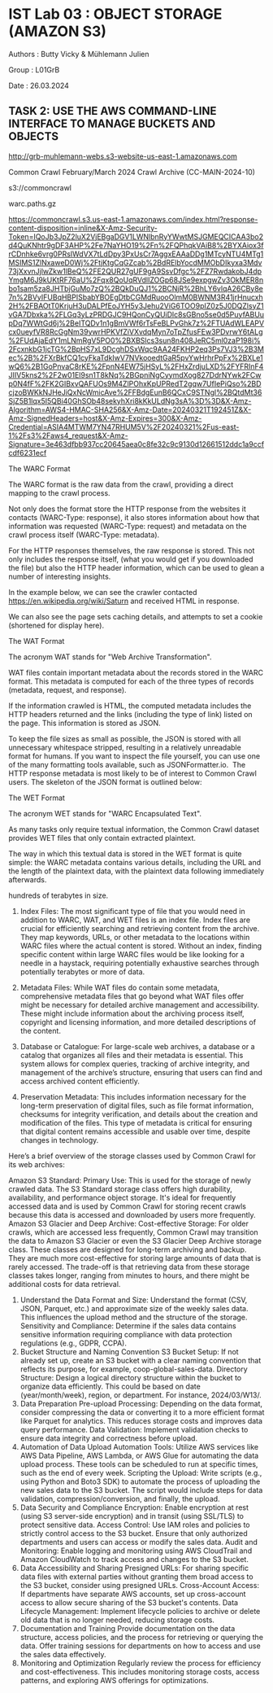 # IST Lab 03 : OBJECT STORAGE (AMAZON S3)

Authors : Butty Vicky & Mühlemann Julien

Group : L01GrB

Date : 26.03.2024

## TASK 2: USE THE AWS COMMAND-LINE INTERFACE TO MANAGE BUCKETS AND OBJECTS




http://grb-muhlemann-webs.s3-website-us-east-1.amazonaws.com


Common Crawl February/March 2024 Crawl Archive (CC-MAIN-2024-10)

s3://commoncrawl

warc.paths.gz

https://commoncrawl.s3.us-east-1.amazonaws.com/index.html?response-content-disposition=inline&X-Amz-Security-Token=IQoJb3JpZ2luX2VjEBgaDGV1LWNlbnRyYWwtMSJGMEQCICAA3bo2d4QuKNhtr9gDF3AHP%2Fe7NaYHO19%2Fn%2FQPhqkVAiB8%2BYXAiox3frCDnhke6vrg0PRsIWdVX7tLdDpy3PxUsCr7AggxEAAaDDg1MTcyNTU4MTg1MSIMS1ZlNxaweD0Wj%2FtjKtgCqGZcab%2BdRElbYocdMMObDIkyxa3Mdv73jXxvnJjlwZkw1lBeQ%2FE2QUR27gUF9gA9SsvDfgc%2FZ7RwdakobJ4dpYmgM6J9kUKtRF76aU%2Fqx8QoUqRVdlIZOGp68JSe9expgwZv3OkMER8nbo1sam5za8JHTbjGuMo7zQ%2BQkDuQJ1%2BCNjR%2BhLY6vlqA26CBy8e7n%2BVyIFUBqHBPISbabYBOEgDtbCGMdRuooOlmM0BWNM3R41jrHnucxh2H%2FBAOtT0KrjuH3uDALPfEoJYH5y3Jehu2ViG6TOO9pIZ0z5J0DQZlsyZ1vGA7Dbxka%2FLGq3yLzPRDGJC9HQonCyQUiDlc8sGBno5se0d5PuyfABUupDq7WWtGd6j%2BeITQDv1n1gBmVWf6rTsFeBLPvGhk7z%2FTUAdWLEAPVcx0ueyfVR8RcGgNm39ywrHPKVfZiVXvdqMyn7oTpZfusFEw3PDvrwY6tALg%2FUdAjaEdY1mLNmRgV5PO0%2BXBSlcs3sun8n408JeRC5ml0zaP198i%2FcxnkbG1jcTG%2BpHS7xL9DcghDSxWqc9AA24FKHP2eq3Ps7VJ3%2B3Mec%2B%2FXrBkfCQ1cyFkaTdkIwV7NVkooedtGaR5pvYwHrhrPpFx%2BXLe1wQ6%2B1GoPnvaC8rKE%2FpnN4EW75jHSyL%2FHxZrdjuLXD%2FYFRInF4JIIV5kns2%2F2w01El9sn1T8kNq%2BGpniNgCyymdXog827DdrNYwk2FCwp0N4fF%2FK2GIBxvQAFUOs9M4ZlPOhxKpUPRedT2gqw7UfIePiQso%2BDcjzoBWKkNJHeJiQxNcWmicAve%2FFBdgEunB6QCxC9STNgl%2BQtdMt36SjZ5B1lqx5I5QBi40GhSOb48sekyhXri8kKkULdNg3sA%3D%3D&X-Amz-Algorithm=AWS4-HMAC-SHA256&X-Amz-Date=20240321T192451Z&X-Amz-SignedHeaders=host&X-Amz-Expires=300&X-Amz-Credential=ASIA4MTWM7YN47RHUM5V%2F20240321%2Fus-east-1%2Fs3%2Faws4_request&X-Amz-Signature=3e463dfbb937cc20645aea0c8fe32c9c9130d12661512ddc1a9ccfcdf6231ecf







The WARC Format

The WARC format is the raw data from the crawl, providing a direct mapping to the crawl process.

Not only does the format store the HTTP response from the websites it contacts (WARC-Type: response), it also stores information about how that information was requested (WARC-Type: request) and metadata on the crawl process itself (WARC-Type: metadata).

For the HTTP responses themselves, the raw response is stored. This not only includes the response itself, (what you would get if you downloaded the file) but also the HTTP header information, which can be used to glean a number of interesting insights.

In the example below, we can see the crawler contacted https://en.wikipedia.org/wiki/Saturn and received HTML in response.

We can also see the page sets caching details, and attempts to set a cookie (shortened for display here).










The WAT Format

The acronym WAT stands for "Web Archive Transformation".

‍WAT files contain important metadata about the records stored in the WARC format. This metadata is computed for each of the three types of records (metadata, request, and response).

If the information crawled is HTML, the computed metadata includes the HTTP headers returned and the links (including the type of link) listed on the page. This information is stored as JSON.

To keep the file sizes as small as possible, the JSON is stored with all unnecessary whitespace stripped, resulting in a relatively unreadable format for humans. If you want to inspect the file yourself, you can use one of the many formatting tools available, such as JSONFormatter.io.
‍
The HTTP response metadata is most likely to be of interest to Common Crawl users. The skeleton of the JSON format is outlined below:











The WET Format

The acronym WET stands for "WARC Encapsulated Text".

As many tasks only require textual information, the Common Crawl dataset provides WET files that only contain extracted plaintext.

The way in which this textual data is stored in the WET format is quite simple: the WARC metadata contains various details, including the URL and the length of the plaintext data, with the plaintext data following immediately afterwards.













 hundreds of terabytes in size.











1. Index Files:
The most significant type of file that you would need in addition to WARC, WAT, and WET files is an index file. Index files are crucial for efficiently searching and retrieving content from the archive. They map keywords, URLs, or other metadata to the locations within WARC files where the actual content is stored. Without an index, finding specific content within large WARC files would be like looking for a needle in a haystack, requiring potentially exhaustive searches through potentially terabytes or more of data.

2. Metadata Files:
While WAT files do contain some metadata, comprehensive metadata files that go beyond what WAT files offer might be necessary for detailed archive management and accessibility. These might include information about the archiving process itself, copyright and licensing information, and more detailed descriptions of the content.

3. Database or Catalogue:
For large-scale web archives, a database or a catalog that organizes all files and their metadata is essential. This system allows for complex queries, tracking of archive integrity, and management of the archive’s structure, ensuring that users can find and access archived content efficiently.

4. Preservation Metadata:
This includes information necessary for the long-term preservation of digital files, such as file format information, checksums for integrity verification, and details about the creation and modification of the files. This type of metadata is critical for ensuring that digital content remains accessible and usable over time, despite changes in technology.

















 Here’s a brief overview of the storage classes used by Common Crawl for its web archives:

Amazon S3 Standard:
Primary Use: This is used for the storage of newly crawled data. The S3 Standard storage class offers high durability, availability, and performance object storage. It's ideal for frequently accessed data and is used by Common Crawl for storing recent crawls because this data is accessed and downloaded by users more frequently.
Amazon S3 Glacier and Deep Archive:
Cost-effective Storage: For older crawls, which are accessed less frequently, Common Crawl may transition the data to Amazon S3 Glacier or even the S3 Glacier Deep Archive storage class. These classes are designed for long-term archiving and backup. They are much more cost-effective for storing large amounts of data that is rarely accessed. The trade-off is that retrieving data from these storage classes takes longer, ranging from minutes to hours, and there might be additional costs for data retrieval.























1. Understand the Data
Format and Size: Understand the format (CSV, JSON, Parquet, etc.) and approximate size of the weekly sales data. This influences the upload method and the structure of the storage.
Sensitivity and Compliance: Determine if the sales data contains sensitive information requiring compliance with data protection regulations (e.g., GDPR, CCPA).
2. Bucket Structure and Naming Convention
S3 Bucket Setup: If not already set up, create an S3 bucket with a clear naming convention that reflects its purpose, for example, coop-global-sales-data.
Directory Structure: Design a logical directory structure within the bucket to organize data efficiently. This could be based on date (year/month/week), region, or department. For instance, 2024/03/W13/.
3. Data Preparation
Pre-upload Processing: Depending on the data format, consider compressing the data or converting it to a more efficient format like Parquet for analytics. This reduces storage costs and improves data query performance.
Data Validation: Implement validation checks to ensure data integrity and correctness before upload.
4. Automation of Data Upload
Automation Tools: Utilize AWS services like AWS Data Pipeline, AWS Lambda, or AWS Glue for automating the data upload process. These tools can be scheduled to run at specific times, such as the end of every week.
Scripting the Upload: Write scripts (e.g., using Python and Boto3 SDK) to automate the process of uploading the new sales data to the S3 bucket. The script would include steps for data validation, compression/conversion, and finally, the upload.
5. Data Security and Compliance
Encryption: Enable encryption at rest (using S3 server-side encryption) and in transit (using SSL/TLS) to protect sensitive data.
Access Control: Use IAM roles and policies to strictly control access to the S3 bucket. Ensure that only authorized departments and users can access or modify the sales data.
Audit and Monitoring: Enable logging and monitoring using AWS CloudTrail and Amazon CloudWatch to track access and changes to the S3 bucket.
6. Data Accessibility and Sharing
Presigned URLs: For sharing specific data files with external parties without granting them broad access to the S3 bucket, consider using presigned URLs.
Cross-Account Access: If departments have separate AWS accounts, set up cross-account access to allow secure sharing of the S3 bucket's contents.
Data Lifecycle Management: Implement lifecycle policies to archive or delete old data that is no longer needed, reducing storage costs.
7. Documentation and Training
Provide documentation on the data structure, access policies, and the process for retrieving or querying the data. Offer training sessions for departments on how to access and use the sales data effectively.
8. Monitoring and Optimization
Regularly review the process for efficiency and cost-effectiveness. This includes monitoring storage costs, access patterns, and exploring AWS offerings for optimizations.
